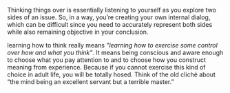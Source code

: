 
Thinking things over is essentially listening to yourself as you explore two sides of an issue. So, in a way, you’re creating your own internal dialog, which can be difficult since you need to accurately represent both sides while also remaining objective in your conclusion.

learning how to think really means *"learning how to exercise some control over how and what you think"*. It means being conscious and aware enough to choose what you pay attention to and to choose how you construct meaning from experience. Because if you cannot exercise this kind of choice in adult life, you will be totally hosed. Think of the old cliché about “the mind being an excellent servant but a terrible master.”